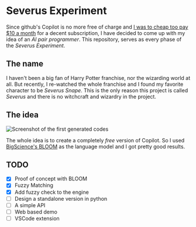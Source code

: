 # Severus Experiment

Since github's Copilot is no more free of charge and [I was to cheap too pay $10 a month](https://haghiri75.com/en/i-was-to-cheap-to-pay-10-a-month-for-copilot-so-i-made-my-own/) for a decent subscription, I have decided to come up with my idea of an _AI pair programmer_. This repository, serves as every phase of the _Severus Experiment_. 

## The name

I haven't been a big fan of Harry Potter franchise, nor the wizarding world at all. But recently, I re-watched the whole franchise and I found my favorite character to be _Severus Snape_. This is the only reason this project is called _Severus_ and there is no witchcraft and wizardry in the project.

## The idea

![Screenshot of the first generated codes](https://haghiri75.com/en/wp-content/uploads/Screen-Shot-2022-09-03-at-10.46.46-PM.png)

The whole idea is to create a completely _free_ version of Copilot. So I used [BigScience's BLOOM](https://huggingface.com/bigscience/bloom) as the language model and I got pretty good results.

## TODO
- [x] Proof of concept with BLOOM
- [x] Fuzzy Matching
- [x] Add fuzzy check to the engine
- [ ] Design a standalone version in python
- [ ] A simple API
- [ ] Web based demo
- [ ] VSCode extension